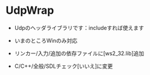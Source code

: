 # UdpWrap

- Udpのヘッダライブラリです：includeすれば使えます
- いまのところWinのみ対応

- リンカー/入力/追加の依存ファイルに[ws2_32.lib]追加
- C/C++/全般/SDLチェック[いいえ]に変更
